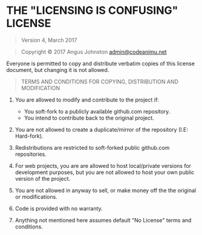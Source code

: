 # THE "LICENSING IS CONFUSING" LICENSE

> Version 4, March 2017

> Copyright © 2017 Angus Johnston <admin@codeanimu.net>

 Everyone is permitted to copy and distribute verbatim copies
 of this license document, but changing it is not allowed.

> TERMS AND CONDITIONS FOR COPYING, DISTRIBUTION AND MODIFICATION

 1. You are allowed to modify and contribute to the project if:
    * You soft-fork to a publicly available github.com repository.  
    * You intend to contribute back to the original project.

 2. You are not allowed to create a duplicate/mirror of the repository (I.E: Hard-fork).

 3. Redistributions are restricted to soft-forked public github.com repositories.

 4. For web projects, you are are allowed to host local/private versions for development purposes, but you
    are not allowed to host your own public version of the project.

 5. You are not allowed in anyway to sell, or make money off the the original or modifications.

 6. Code is provided with no warranty.

 7. Anything not mentioned here assumes default "No License" terms and conditions.
